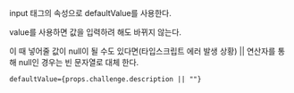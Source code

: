 input 태그의 속성으로 defaultValue를 사용한다.


value를 사용하면 값을 입력하려 해도 바뀌지 않는다.


이 때 넣어줄 값이 null이 될 수도 있다면(타입스크립트 에러 발생 상황) || 연산자를 통해 null인 경우는 빈 문자열로 대체 한다.



```
defaultValue={props.challenge.description || ""}
```

